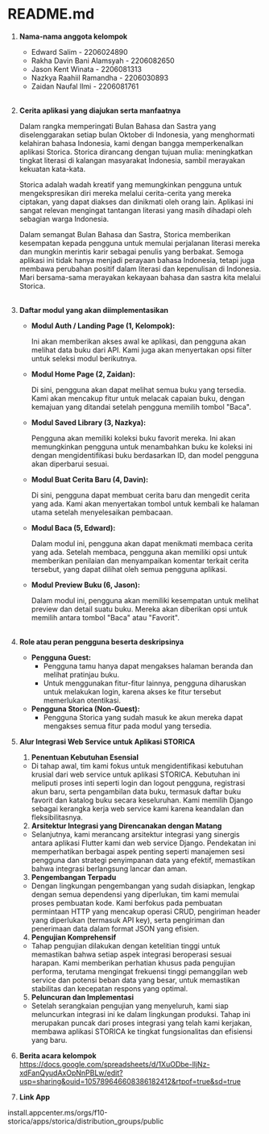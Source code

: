 <h1>README.md</h1>

1. **Nama-nama anggota kelompok**

   - Edward Salim - 2206024890
   - Rakha Davin Bani Alamsyah - 2206082650
   - Jason Kent Winata - 2206081313
   - Nazkya Raahiil Ramandha - 2206030893
   - Zaidan Naufal Ilmi - 2206081761
     <br><br>

2. **Cerita aplikasi yang diajukan serta manfaatnya**

   Dalam rangka memperingati Bulan Bahasa dan Sastra yang diselenggarakan setiap bulan Oktober di Indonesia, yang menghormati kelahiran bahasa Indonesia, kami dengan bangga memperkenalkan aplikasi Storica. Storica dirancang dengan tujuan mulia: meningkatkan tingkat literasi di kalangan masyarakat Indonesia, sambil merayakan kekuatan kata-kata.

   Storica adalah wadah kreatif yang memungkinkan pengguna untuk mengekspresikan diri mereka melalui cerita-cerita yang mereka ciptakan, yang dapat diakses dan dinikmati oleh orang lain. Aplikasi ini sangat relevan mengingat tantangan literasi yang masih dihadapi oleh sebagian warga Indonesia.

   Dalam semangat Bulan Bahasa dan Sastra, Storica memberikan kesempatan kepada pengguna untuk memulai perjalanan literasi mereka dan mungkin merintis karir sebagai penulis yang berbakat. Semoga aplikasi ini tidak hanya menjadi perayaan bahasa Indonesia, tetapi juga membawa perubahan positif dalam literasi dan kepenulisan di Indonesia. Mari bersama-sama merayakan kekayaan bahasa dan sastra kita melalui Storica.<br><br>

3. **Daftar modul yang akan diimplementasikan**

   - **Modul Auth / Landing Page (1, Kelompok):**

     Ini akan memberikan akses awal ke aplikasi, dan pengguna akan melihat data buku dari API. Kami juga akan menyertakan opsi filter untuk seleksi modul berikutnya.

   - **Modul Home Page (2, Zaidan):**

     Di sini, pengguna akan dapat melihat semua buku yang tersedia. Kami akan mencakup fitur untuk melacak capaian buku, dengan kemajuan yang ditandai setelah pengguna memilih tombol "Baca".

   - **Modul Saved Library (3, Nazkya):**

     Pengguna akan memiliki koleksi buku favorit mereka. Ini akan memungkinkan pengguna untuk menambahkan buku ke koleksi ini dengan mengidentifikasi buku berdasarkan ID, dan model pengguna akan diperbarui sesuai.

   - **Modul Buat Cerita Baru (4, Davin):**

     Di sini, pengguna dapat membuat cerita baru dan mengedit cerita yang ada. Kami akan menyertakan tombol untuk kembali ke halaman utama setelah menyelesaikan pembacaan.

   - **Modul Baca (5, Edward):**

     Dalam modul ini, pengguna akan dapat menikmati membaca cerita yang ada. Setelah membaca, pengguna akan memiliki opsi untuk memberikan penilaian dan menyampaikan komentar terkait cerita tersebut, yang dapat dilihat oleh semua pengguna aplikasi.

   - **Modul Preview Buku (6, Jason):**

     Dalam modul ini, pengguna akan memiliki kesempatan untuk melihat preview dan detail suatu buku. Mereka akan diberikan opsi untuk memilih antara tombol "Baca" atau "Favorit".<br><br>

4. **Role atau peran pengguna beserta deskripsinya**

   - **Pengguna Guest:**
     - Pengguna tamu hanya dapat mengakses halaman beranda dan melihat pratinjau buku.
     - Untuk menggunakan fitur-fitur lainnya, pengguna diharuskan untuk melakukan login, karena akses ke fitur tersebut memerlukan otentikasi.
   - **Pengguna Storica (Non-Guest):**
     - Pengguna Storica yang sudah masuk ke akun mereka dapat mengakses semua fitur pada modul yang tersedia.

5. **Alur Integrasi Web Service untuk Aplikasi STORICA**

   1. **Penentuan Kebutuhan Esensial**

   - Di tahap awal, tim kami fokus untuk mengidentifikasi kebutuhan krusial dari web service untuk aplikasi STORICA. Kebutuhan ini meliputi proses inti seperti login dan logout pengguna, registrasi akun baru, serta pengambilan data buku, termasuk daftar buku favorit dan katalog buku secara keseluruhan. Kami memilih Django sebagai kerangka kerja web service kami karena keandalan dan fleksibilitasnya.

   2. **Arsitektur Integrasi yang Direncanakan dengan Matang**

   - Selanjutnya, kami merancang arsitektur integrasi yang sinergis antara aplikasi Flutter kami dan web service Django. Pendekatan ini memperhatikan berbagai aspek penting seperti manajemen sesi pengguna dan strategi penyimpanan data yang efektif, memastikan bahwa integrasi berlangsung lancar dan aman.

   3. **Pengembangan Terpadu**

   - Dengan lingkungan pengembangan yang sudah disiapkan, lengkap dengan semua dependensi yang diperlukan, tim kami memulai proses pembuatan kode. Kami berfokus pada pembuatan permintaan HTTP yang mencakup operasi CRUD, pengiriman header yang diperlukan (termasuk API key), serta pengiriman dan penerimaan data dalam format JSON yang efisien.

   4. **Pengujian Komprehensif**

   - Tahap pengujian dilakukan dengan ketelitian tinggi untuk memastikan bahwa setiap aspek integrasi beroperasi sesuai harapan. Kami memberikan perhatian khusus pada pengujian performa, terutama mengingat frekuensi tinggi pemanggilan web service dan potensi beban data yang besar, untuk memastikan stabilitas dan kecepatan respons yang optimal.

   5. **Peluncuran dan Implementasi**

   - Setelah serangkaian pengujian yang menyeluruh, kami siap meluncurkan integrasi ini ke dalam lingkungan produksi. Tahap ini merupakan puncak dari proses integrasi yang telah kami kerjakan, membawa aplikasi STORICA ke tingkat fungsionalitas dan efisiensi yang baru.

6. **Berita acara kelompok**
   https://docs.google.com/spreadsheets/d/1XuODbe-lljNz-xdFanQyudAxOpNnPBLw/edit?usp=sharing&ouid=105789646608386182412&rtpof=true&sd=true

7. **Link App**

install.appcenter.ms/orgs/f10-storica/apps/storica/distribution_groups/public
